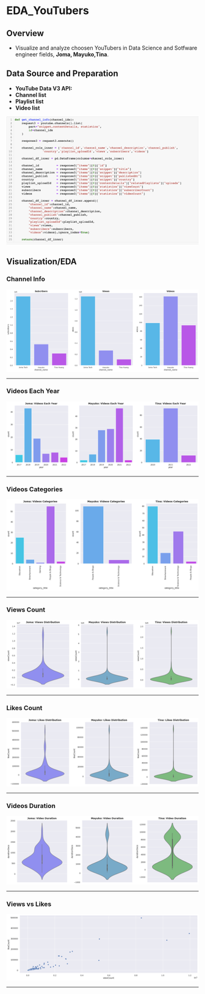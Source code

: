 # EDA_YouTubers

## Overview

* Visualize and analyze choosen YouTubers in Data Science and Sotfware engineer fields, **Joma, Mayuko,Tina**.

## Data Source and Preparation

* **YouTube Data V3 API:** 
* **Channel list**
* **Playlist list**
* **Video list**

![png](images/channel_list_code.png)

## Visualization/EDA

### Channel Info
![png](images/channels_info.png)
___
### Videos Each Year
![png](images/video_each_year.png)
___
### Videos Categories
![png](images/video_categories.png)
___

### Views Count
![png](images/viewcounts.png)
___
### Likes Count
![png](images/likecounts.png)
___
### Videos Duration
![png](images/video_duration.png)

___
### Views vs Likes
![png](images/view_like_scatter.png)
___
